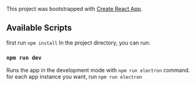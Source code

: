 This project was bootstrapped with [Create React App](https://github.com/facebook/create-react-app).

## Available Scripts
first run `npm install`
In the project directory, you can run:

### `npm run dev`

Runs the app in the development mode with  `npm run electron` command.<br />
for each app instance you want, run `npm run electron`

